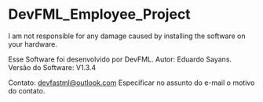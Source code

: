 # DevFML_Employee_Project

I am not responsible for any damage caused by installing the software on your hardware.

Esse Software foi desenvolvido por DevFML. Autor: Eduardo Sayans. Versão do Software: V1.3.4

Contato: devfastml@outlook.com Especificar no assunto do e-mail o motivo do contato.
